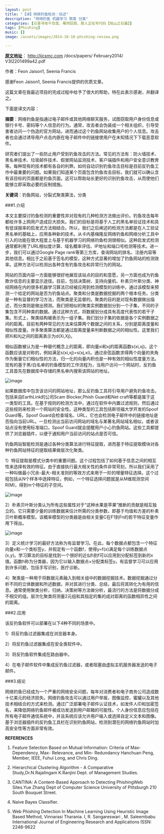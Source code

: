 ```yaml
---
layout: post
title: "【译】网络钓鱼检测：综述"
description: "网络钓鱼 机器学习 聚类 分类"
categories: [众里寻他千百度，蓦然回首，那人正在写代码【他山之石篇】]
tags: [Phishing]
music: []
image: /assets/images/2014-10-10-phishing-review.png

---
```


[**原文地址**](http://ijcsmc.com/docs/papers/February2014/V3I2201499a42.pdf)： http://ijcsmc.com /docs/papers/ February2014/ V3I2201499a42.pdf

作者：Feon Jaison1, Seenia Francis

感谢Feon Jaison1, Seenia Francis提供的优质文章。

这篇文章在我最近项目的完成过程中给予了很大的帮助，特在此表示感谢，并翻译之。

<!-- more -->

下面是译文内容：

**摘要**：网络钓鱼是指通过电子邮件或其他网络聊天服务，试图窃取用户身份信息或银行卡号、密码等个人信息的行为。通常，攻击者会伪装成一个相关组织，引导受害者访问一个伪造的官方网站，进而通过这个钓鱼网站收集用户的个人信息。攻击者也会通过诱导用户点击内嵌在电子邮件中的链接使用户在未知情况下下载恶意软件。

研究者们提出了一些防止用户受到钓鱼攻击的方法。常见的方法有：防火墙技术、黑名单技术、垃圾邮件技术、假冒网站监测技术、客户端插件和用户安全意识教育等。每种现有的技术都有各自的利弊。如何自动识别钓鱼攻击目标是目前反钓鱼工作中最重要的问题。如果我们知道某个页面包含钓鱼攻击目标，我们就可以确认含有该目标的页面都是钓鱼页面。这可以帮助站长更好的识别钓鱼攻击，从而使他们能够立即采取必要的反制措施。

**关键词**：钓鱼网站，分裂式聚类算法，分类

###1.介绍

本文主要探讨钓鱼检测的重要性并对现有的几种检测方法做出评价。钓鱼攻击每年都给许多上网用户造成巨大损失。我们的目标是将基于人工的黑名单验证技术和具有低误报率的启发式方法相结合。所以，我们之后阐述的检测方法都是在人工验证黑名单的基础上，应用各种新的技术。从卡内基梅隆反网络钓鱼和网络分析工具中引入的功能在很大程度上与基于机器学习的网络钓鱼检测很相似。这种启发式检测通常都利用了URL相似度计算、域名概率评估、IP地址和端口号检测等技术。进一步，我们可以通过Google Page rank等第三方库，查询网站的排名、注册内容等其他信息。相比于之前基于签名的模型，这种方式显著的增加了钓鱼网站的检测效率。这种方法可以检测出各种含有钓鱼攻击和异常行为的网站。

网站的页面内容一方面能够很好地展现该站点的目的和意愿，另一方面也成为钓鱼欺诈信息的主要显示途径。目前，包括决策树、支持向量机、朴素贝叶斯分类、神经网络在内的很多机器学习算法已经被应用到检测模型的训练中，通过该模型来预测一个给定的网站是否为钓鱼站点。聚类和分类是数据挖掘的两个根本任务。分类是一种有监督的学习方法，而聚类是无监督的。聚类的目的是对现有数据做出描述，而分类则是做出预测。我们把相似的聚类实例数据划分到一个子集，不同的子集包含不同种类的数据。通过这种方式，将数据划分成具有高度代表性的若干子集。形式上，聚类结构被表示为一组子集。我们划分子集的依据是各个实例数据之间的距离。目前有两种常见的方法来估算两个数据之间的关系，分别是距离度量和相似性度量。许多聚类算法都是通过距离度量来判断数据之间的相似性。这里我们把Xi和Xj之间的距离表示为d(Xi,Xj)。

相似函数被认为是一种替代概念上的距离，即向量xi和xj的距离函数s(xi,xj)。这个函数应该是对称的，例如满足s(xi,xj)=s(xj,xi)。通过余弦函数求得两个向量的夹角作为衡量它们相似性的方法，归一化的向量内积也是一种有效的相似性度量方法。现有的基于黑/白名单的钓鱼模型的工作流程为，当用户访问一个网站时，反钓鱼工具首先在数据库中存储的黑名单内搜索该网站的地址。

![image](http://latex.codecogs.com/png.latex?\s\(x_{i},x_{j}\)%20=%20\frac{x_{i}^{T}\cdot%20x_{j}}{\left%20\|%20x_{i}%20\right%20\|\cdot%20\left%20\|%20x_{j}%20\right%20\|})

如果数据库中包含该访问的网站地址，那么反钓鱼工具将引导用户避免钓鱼攻击。包括来自EarthLink的公司Scam Blocker,Phish Guard和Net craft等都是属于这一类型的工具。在基于规则的检测方法中，通过在软件中内置过滤规则，然后通过这些规则来检测一个网站的安全性。这种类型的工具包括斯坦福大学开发的Spoof Guard等。Spoof Guard会检查域名、URL，它也会检测电子邮件中的链接地址是否指向当前URL。一旦检测出当前访问网站的域名与某著名网站域名相似，或者该站点没有使用标准端口，Spoof Guard就会提醒用户小心钓鱼网站。这些工具都提供了浏览器插件，以便于通知用户当前访问的站点是否可信。

钓鱼网站智能检测是通过各种分类算法进行特征提取，进而基于特征提取模块对各种钓鱼网站特征的提取结果做层次化聚类。

1）特征提取是模式分类中的重要问题。这个过程包括了如何基于信息之间的相互性来选择有效的特征。由于直接执行最大相关性的条件非常苛刻，所以我们采用了一种叫做最小冗余-最大-相关准则的等效方式来用于一阶的增量特征选择。这个过程包括从N个样本中选择特征，例如，一个特征选择问题就是从M维观测空间R(M)，得到m个特征的子空间。

![image](http://latex.codecogs.com/png.latex?\\\I\(x;y\)%20=%20\iint%20p\(x,y\)log\frac{p\(x,y\)}{p\(x\)p\(y\)}dxdy.)

2）朴素贝叶斯分类认为所有这些属性对于“这种水果是苹果”推断的贡献是相互独立的。它只需要少量的训练数据来估计所需的分类参数，即基于均值和方差的朴素贝叶斯概率模型。该概率模型的分类器是由相关变量C在F1到Fn的若干特征变量作用下得出。

![image](http://latex.codecogs.com/png.latex?\\\p\(C\mid%20F_{1},...,F_{n}\))

3）定义统计学习的最好方法称为有监督学习。在此，每个数据点都包含一个特征向量x和一个类标签y，并假定有一个函数f，使得y=f(x)满足每个训练数据点(x,y)。学习算法的目标是找到一个很好的近似ħ到f可以应用到分配标签到新的x值。函数h称为分类器，因为它以输入数据点×分配类标签y。有监督学习可以应用到许多问题，包括手写识别，医疗诊断。

4）聚类是一种用于将数据元素融入到相关组中的数据挖掘技术。数据挖掘通过分析不同的立体数据和所述数据，并对其进行分类、总结，最后将其转化为有用的信息。通常使用聚类分析，归纳，决策树等方法做分析，最流行的方法是将数据分成不相交的组。层次化聚类将测量2元组和其指定的集的成对距离的函数相异性之间的距离。

###2.应用

该反钓鱼软件可以部署在以下4种不同的场景中。

1）将反钓鱼过滤器集成在浏览器本身。

2）将反钓鱼过滤器集成在安全类软件中。

3）将反钓鱼软件集成在路由器中。

4）在电子邮件软件中集成反钓鱼过滤器，或者阻塞由虚拟主机服务器发送的电子邮件。

###3.结论

网络钓鱼已经成为一个严重的网络安全问题，每年对消费者和电子商务公司造成数十亿美元的经济损失。网络钓鱼攻击可以通过用户举报，图像监控，蜜罐以及其他技术相结合的方式来检测。通过广泛部署电子邮件认证技术，如发件人ID和加密签名，来降低网络钓鱼邮件被成功发送到用户邮箱的可能性。个人身份信息应包括在所有电子邮件通信系统中，并且系统应该允许用户输入或选择自定义文本和图像。基于浏览器插件的反钓鱼工具栏在识别钓鱼网站，检测到潜在的网络钓鱼网站时加高安全性等方面非常有效。

**REFERENCES**

1) Feature Selection Based on Mutual Information: Criteria of Max-Dependency, Max- Relevance, and Min- Redundancy Hanchuan Peng, Member, IEEE, Fuhui Long, and Chris Ding.

2) Hierarchical Clustering Algorithm - A Comparative Study,Dr.N.Rajalingam K.Ranjini Dept. of Management Studies.

3) CANTINA: A Content-Based Approach to Detecting PhishingWeb Sites.Yue Zhang Dept of Computer Science University of Pittsburgh 210 South Bouquet Street.

4) Naive Bayes Classifier.

5) Web Phishing Detection In Machine Learning Using Heuristic Image Based Method, Vinnarasi Tharania. I,
R. Sangareswari , M. Saleembabu International Journal of Engineering Research and Applications ISSN: 2248-9622













